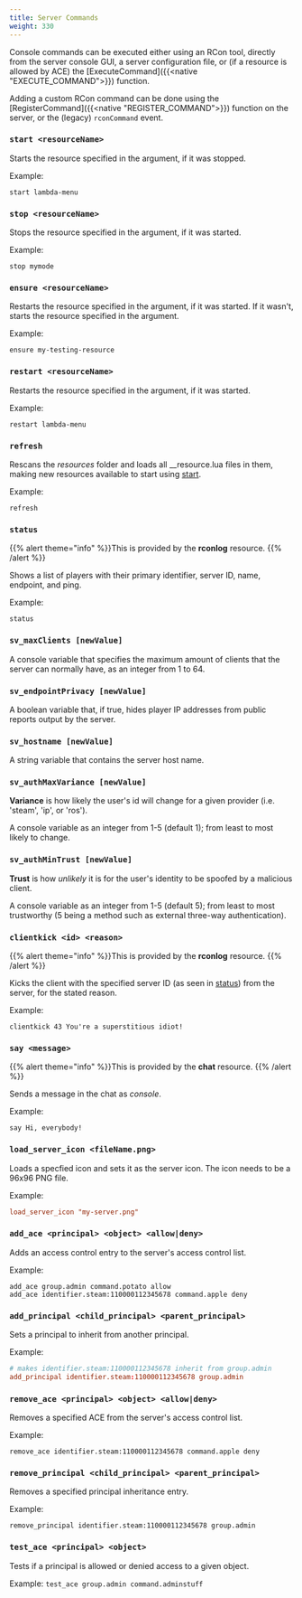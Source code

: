 ```yaml
---
title: Server Commands
weight: 330
---
```


<!-- TODO: format this like client commands? -->

Console commands can be executed either using an RCon tool, directly from the server console GUI, a server configuration
file, or (if a resource is allowed by ACE) the [ExecuteCommand]({{<native "EXECUTE_COMMAND">}}) function.

Adding a custom RCon command can be done using the [RegisterCommand]({{<native "REGISTER_COMMAND">}}) function on the
server, or the (legacy) `rconCommand` event.

### `start <resourceName>`

Starts the resource specified in the argument, if it was stopped.

Example:

    start lambda-menu

### `stop <resourceName>`

Stops the resource specified in the argument, if it was started.

Example:

    stop mymode

### `ensure <resourceName>`

Restarts the resource specified in the argument, if it was started. If it wasn't, starts the resource specified in the argument.

Example:

    ensure my-testing-resource

### `restart <resourceName>`

Restarts the resource specified in the argument, if it was started.

Example:

    restart lambda-menu

### `refresh`

Rescans the *resources* folder and loads all \_\_resource.lua files in them, making new resources available to start using [start](#start "wikilink").

Example:

    refresh


### `status`

{{% alert theme="info" %}}This is provided by the **rconlog** resource. {{% /alert %}}

Shows a list of players with their primary identifier, server ID, name, endpoint, and ping.

Example:

    status

### `sv_maxClients [newValue]`

A console variable that specifies the maximum amount of clients that the server can normally have, as an integer from 1 to 64.

### `sv_endpointPrivacy [newValue]`

A boolean variable that, if true, hides player IP addresses from public reports output by the server.

### `sv_hostname [newValue]`

A string variable that contains the server host name.

### `sv_authMaxVariance [newValue]`

**Variance** is how likely the user's id will change for a given provider (i.e. 'steam', 'ip', or 'ros').

A console variable as an integer from 1-5 (default 1); from least to most likely to change.

### `sv_authMinTrust [newValue]`

**Trust** is how _unlikely_ it is for the user's identity to be spoofed by a malicious client.

A console variable as an integer from 1-5 (default 5); from least to most trustworthy (5 being a method such as external three-way authentication).

### `clientkick <id> <reason>`

{{% alert theme="info" %}}This is provided by the **rconlog** resource. {{% /alert %}}

Kicks the client with the specified server ID (as seen in [status](#status "wikilink")) from the server, for the stated reason.

Example:

    clientkick 43 You're a superstitious idiot!

### `say <message>`

{{% alert theme="info" %}}This is provided by the **chat** resource. {{% /alert %}}

Sends a message in the chat as *console*.

Example:

    say Hi, everybody!


### `load_server_icon <fileName.png>`

Loads a specfied icon and sets it as the server icon. The icon needs to be a 96x96 PNG file.

Example:

```toml
load_server_icon "my-server.png"
```

### `add_ace <principal> <object> <allow|deny>`

Adds an access control entry to the server's access control list.

Example:

```
add_ace group.admin command.potato allow
add_ace identifier.steam:110000112345678 command.apple deny
```

### `add_principal <child_principal> <parent_principal>`

Sets a principal to inherit from another principal.

Example:
```toml
# makes identifier.steam:110000112345678 inherit from group.admin
add_principal identifier.steam:110000112345678 group.admin
```

### `remove_ace <principal> <object> <allow|deny>`

Removes a specified ACE from the server's access control list.

Example:

```
remove_ace identifier.steam:110000112345678 command.apple deny
```

### `remove_principal <child_principal> <parent_principal>`

Removes a specified principal inheritance entry.

Example:
```
remove_principal identifier.steam:110000112345678 group.admin
```

### `test_ace <principal> <object>`
Tests if a principal is allowed or denied access to a given object.

Example: `test_ace group.admin command.adminstuff`
